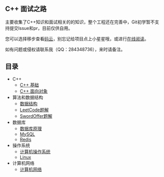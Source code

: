 ## C++ 面试之路

主要收集了C++知识和面试相关的的知识，整个工程还在完善中，Git初学暂不支持提交Issue和pr，目前仅供自用。

您可以选择移步查看[码云](https://gitee.com/sdfafadf/c_interview)，别忘记给项目点上小星星哦，或进行[在线阅读](https://sdfafadf.gitee.io/c_interview)。

如有问题或侵权请联系我（QQ：284348736），来时请备注。

## 目录 

- C++
  - [C++ 基础](/docs/network/network.md)
  - [C++ 面向对象]()
- 算法和数据结构
  - [数据结构]()
  - [LeetCode题解]()
  - [SwordOffer题解]()
- 数据库
  - [数据库原理](/docs/database/database/)
  - [MySQL]()
  - [Redis](/docs/database/Redis/Redis.md)
- 操作系统
  - [计算机操作系统](/docs/operating-system/opreating-system.md)
  - [Linux](/docs/operating-system/linux.md)
- 计算机网络
  - [计算机网络]()




